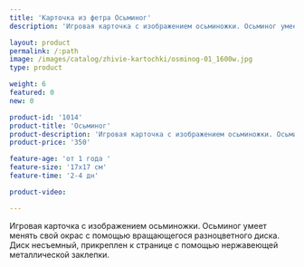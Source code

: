 ```yaml
---
title: 'Карточка из фетра Осьминог'
description: 'Игровая карточка с изображением осьминожки. Осьминог умеет менять свой окрас с помощью вращающегося разноцветного диска.'

layout: product
permalink: /:path
image: /images/catalog/zhivie-kartochki/osminog-01_1600w.jpg
type: product

weight: 6
featured: 0
new: 0

product-id: '1014'
product-title: 'Осьминог'
product-description: 'Игровая карточка с изображением осьминожки. Осьминог умеет менять свой окрас с помощью вращающегося разноцветного диска. Диск несъемный, прикреплен к странице с помощью нержавеющей металлической заклепки.'
product-price: '350'

feature-age: 'от 1 года '
feature-size: '17х17 см'
feature-time: '2-4 дн'

product-video: 

---
```

Игровая карточка с изображением осьминожки. Осьминог умеет менять свой окрас с помощью вращающегося разноцветного диска. Диск несъемный, прикреплен к странице с помощью нержавеющей металлической заклепки.